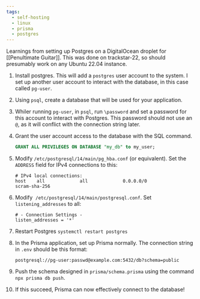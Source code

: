 ```yaml
---
tags:
  - self-hosting
  - linux
  - prisma
  - postgres
---
```

Learnings from setting up Postgres on a DigitalOcean droplet for [[Penultimate Guitar]].  This was done on trackstar-22, so should presumably work on any Ubuntu 22.04 instance.

1. Install postgres. This will add a `postgres` user account to the system. I set up another user account to interact with the database, in this case called `pg-user`.
2. Using `psql`, create a database that will be used for your application.
3. Whiler running `pg-user`, in `psql`, run `\password` and set a password for this account to interact with Postgres.  This password should not use an `@`, as it will conflict with the connection string later. 
4. Grant the user account access to the database with the SQL command. 

    ```sql
    GRANT ALL PRIVILEGES ON DATABASE "my_db" to my_user;
    ```

5. Modify `/etc/postgresql/14/main/pg_hba.conf` (or equivalent). Set the `ADDRESS` field for IPv4 connections to this:

    ```
    # IPv4 local connections:
    host    all             all             0.0.0.0/0              scram-sha-256
    ```

5. Modify  `/etc/postgresql/14/main/postgresql.conf`.  Set `listening_addresses` to all:

    ```
    # - Connection Settings -
    listen_addresses = '*'
    ```

6. Restart Postgres `systemctl restart postgres`
7. In the Prisma application, set up Prisma normally.  The connection string in `.env` should be this format:

    ```
    postgresql://pg-user:passwd@example.com:5432/db?schema=public
    ```

8. Push the schema designed in `prisma/schema.prisma` using the command `npx prisma db push`.
9. If this succeed, Prisma can now effectively connect to the database!